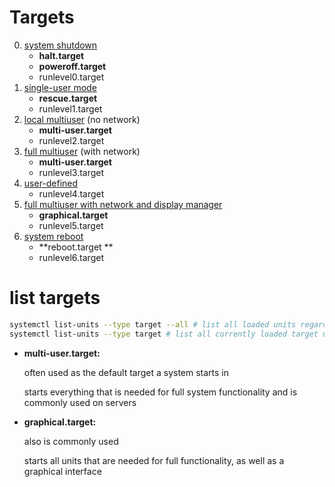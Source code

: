 # Targets

0. <u>system shutdown</u>
   - **halt.target**
   - **poweroff.target**
   - runlevel0.target
1. <u>single-user mode</u>
   - **rescue.target**
   - runlevel1.target
2. <u>local multiuser</u> (no network)
   - **multi-user.target**
   - runlevel2.target
3. <u>full multiuser</u> (with network)
   - **multi-user.target** 
   - runlevel3.target
4. <u>user-defined</u>
   - runlevel4.target
5. <u>full multiuser with network and display manager</u>
   - **graphical.target**
   - runlevel5.target
6. <u>system reboot</u>
   - **reboot.target **
   - runlevel6.target

# list targets

```sh
systemctl list-units --type target --all # list all loaded units regardless of their state
systemctl list-units --type target # list all currently loaded target units
```

* **multi-user.target:**

  often used as the default target a system starts in

  starts everything that is needed for full system functionality and is commonly used on servers

* **graphical.target:**

  also is commonly used

  starts all units that are needed for full functionality, as well as a graphical interface